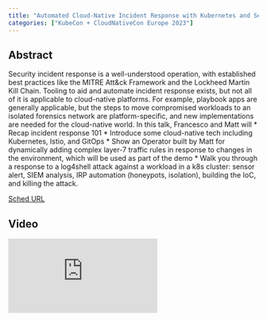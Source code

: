 ```yaml
---
title: "Automated Cloud-Native Incident Response with Kubernetes and Service Mesh - Matt Turner, Tetrate & Francesco Beltramini, Control Plane"
categories: ["KubeCon + CloudNativeCon Europe 2023"]
---
```


## Abstract

Security incident response is a well-understood operation, with established best practices like the MITRE Att&ck Framework and the Lockheed Martin Kill Chain. Tooling to aid and automate incident response exists, but not all of it is applicable to cloud-native platforms. For example, playbook apps are generally applicable, but the steps to move compromised workloads to an isolated forensics network are platform-specific, and new implementations are needed for the cloud-native world. In this talk, Francesco and Matt will * Recap incident response 101 * Introduce some cloud-native tech including Kubernetes, Istio, and GitOps * Show an Operator built by Matt for dynamically adding complex layer-7 traffic rules in response to changes in the environment, which will be used as part of the demo * Walk you through a response to a log4shell attack against a workload in a k8s cluster: sensor alert, SIEM analysis, IRP automation (honeypots, isolation), building the IoC, and killing the attack.

[Sched URL](https://kccnceu2023.sched.com/event/99b973ce5ba11a2e341b86003569794f)

## Video

<iframe src="https://www.youtube.com/embed/vor-xiV25xM" frameborder="0" allow="accelerometer; autoplay; encrypted-media; gyroscope; picture-in-picture" allowfullscreen></iframe>
